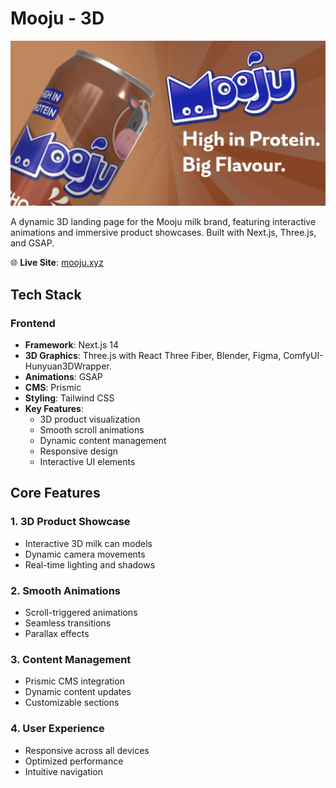 # Mooju - 3D

<p align="center">
  <img src="public/OG Image.png" alt="Mooju Logo" width="900"/>
</p>

A dynamic 3D landing page for the Mooju milk brand, featuring interactive animations and immersive product showcases. Built with Next.js, Three.js, and GSAP.

🌐 **Live Site**: [mooju.xyz](https://mooju.xyz)

## Tech Stack

### Frontend
- **Framework**: Next.js 14
- **3D Graphics**: Three.js with React Three Fiber, Blender, Figma, ComfyUI-Hunyuan3DWrapper.
- **Animations**: GSAP
- **CMS**: Prismic
- **Styling**: Tailwind CSS
- **Key Features**:
  - 3D product visualization
  - Smooth scroll animations
  - Dynamic content management
  - Responsive design
  - Interactive UI elements

## Core Features

### 1. 3D Product Showcase
- Interactive 3D milk can models
- Dynamic camera movements
- Real-time lighting and shadows

### 2. Smooth Animations
- Scroll-triggered animations
- Seamless transitions
- Parallax effects

### 3. Content Management
- Prismic CMS integration
- Dynamic content updates
- Customizable sections

### 4. User Experience
- Responsive across all devices
- Optimized performance
- Intuitive navigation
